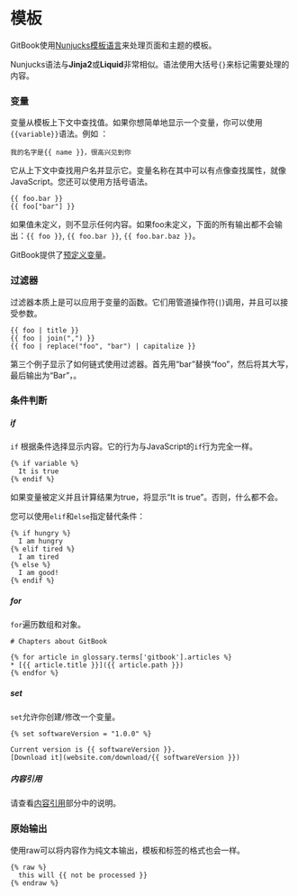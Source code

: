 # 模板

GitBook使用[Nunjucks模板语言](https://mozilla.github.io/nunjucks/)来处理页面和主题的模板。

Nunjucks语法与**Jinja2**或**Liquid**非常相似。语法使用大括号`{}`来标记需要处理的内容。

### 变量

变量从模板上下文中查找值。如果你想简单地显示一个变量，你可以使用`{{variable}}`语法。例如 ：

```twig
我的名字是{{ name }}，很高兴见到你
```

它从上下文中查找用户名并显示它。变量名称在其中可以有点像查找属性，就像JavaScript。您还可以使用方括号语法。

```twig
{{ foo.bar }}
{{ foo["bar"] }}
```

如果值未定义，则不显示任何内容。如果foo未定义，下面的所有输出都不会输出：`{{ foo }}`, `{{ foo.bar }}`, `{{ foo.bar.baz }}`。

GitBook提供了[预定义变量](variables.md)。

### 过滤器

过滤器本质上是可以应用于变量的函数。它们用管道操作符(`|`)调用，并且可以接受参数。

```twig
{{ foo | title }}
{{ foo | join(",") }}
{{ foo | replace("foo", "bar") | capitalize }}
```


第三个例子显示了如何链式使用过滤器。首先用“bar”替换“foo”，然后将其大写，最后输出为“Bar”，。

### 条件判断

##### if

`if` 根据条件选择显示内容。它的行为与JavaScript的`if`行为完全一样。


```twig
{% if variable %}
  It is true
{% endif %}
```

如果变量被定义并且计算结果为true，将显示“It is true”。否则，什么都不会。

您可以使用`elif`和`else`指定替代条件：

```twig
{% if hungry %}
  I am hungry
{% elif tired %}
  I am tired
{% else %}
  I am good!
{% endif %}
```

##### for

`for`遍历数组和对象。

```twig
# Chapters about GitBook

{% for article in glossary.terms['gitbook'].articles %}
* [{{ article.title }}]({{ article.path }})
{% endfor %}
```

##### set

`set`允许你创建/修改一个变量。

```twig
{% set softwareVersion = "1.0.0" %}

Current version is {{ softwareVersion }}.
[Download it](website.com/download/{{ softwareVersion }})
```

##### 内容引用

请查看[内容引用](conrefs.md)部分中的说明。

### 原始输出

使用raw可以将内容作为纯文本输出，模板和标签的格式也会一样。

```twig
{% raw %}
  this will {{ not be processed }}
{% endraw %}
```


